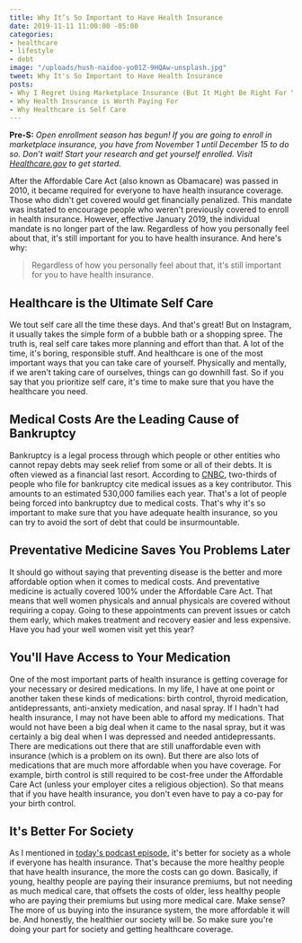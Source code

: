 ```yaml
---
title: Why It’s So Important to Have Health Insurance
date: 2019-11-11 11:00:00 -05:00
categories:
- healthcare
- lifestyle
- debt
image: "/uploads/hush-naidoo-yo01Z-9HQAw-unsplash.jpg"
tweet: Why It's So Important to Have Health Insurance
posts:
- Why I Regret Using Marketplace Insurance (But It Might Be Right For You)
- Why Health Insurance is Worth Paying For
- Why Healthcare is Self Care
---
```


**Pre-S:** *Open enrollment season has begun! If you are going to enroll in marketplace insurance, you have from November 1 until December 15 to do so. Don’t wait! Start your research and get yourself enrolled. Visit [Healthcare.gov](http://www.healthcare.gov) to get started.*

After the Affordable Care Act (also known as Obamacare) was passed in 2010, it became required for everyone to have health insurance coverage. Those who didn't get covered would get financially penalized. This mandate was instated to encourage people who weren't previously covered to enroll in health insurance. However, effective January 2019, the individual mandate is no longer part of the law. Regardless of how you personally feel about that, it's still important for you to have health insurance. And here's why:

> Regardless of how you personally feel about that, it's still important for you to have health insurance.

## Healthcare is the Ultimate Self Care

We tout self care all the time these days. And that's great! But on Instagram, it usually takes the simple form of a bubble bath or a shopping spree. The truth is, real self care takes more planning and effort than that. A lot of the time, it's boring, responsible stuff. And healthcare is one of the most important ways that you can take care of yourself. Physically and mentally, if we aren't taking care of ourselves, things can go downhill fast. So if you say that you prioritize self care, it's time to make sure that you have the healthcare you need.

## Medical Costs Are the Leading Cause of Bankruptcy

Bankruptcy is a legal process through which people or other entities who cannot repay debts may seek relief from some or all of their debts. It is often viewed as a financial last resort. According to [CNBC](https://www.cnbc.com/2019/02/11/this-is-the-real-reason-most-americans-file-for-bankruptcy.html), two-thirds of people who file for bankruptcy cite medical issues as a key contributor. This amounts to an estimated 530,000 families each year. That's a lot of people being forced into bankruptcy due to medical costs. That's why it's so important to make sure that you have adequate health insurance, so you can try to avoid the sort of debt that could be insurmountable.

## Preventative Medicine Saves You Problems Later

It should go without saying that preventing disease is the better and more affordable option when it comes to medical costs. And preventative medicine is actually covered 100% under the Affordable Care Act. That means that well women physicals and annual physicals are covered without requiring a copay. Going to these appointments can prevent issues or catch them early, which makes treatment and recovery easier and less expensive. Have you had your well women visit yet this year?

## You'll Have Access to Your Medication

One of the most important parts of health insurance is getting coverage for your necessary or desired medications. In my life, I have at one point or another taken these kinds of medications: birth control, thyroid medication, antidepressants, anti-anxiety medication, and nasal spray. If I hadn't had health insurance, I may not have been able to afford my medications. That would not have been a big deal when it came to the nasal spray, but it was certainly a big deal when I was depressed and needed antidepressants. There are medications out there that are still unaffordable even with insurance (which is a problem on its own). But there are also lots of medications that are much more affordable when you have coverage. For example, birth control is still required to be cost-free under the Affordable Care Act (unless your employer cites a religious objection). So that means that if you have health insurance, you don't even have to pay a co-pay for your birth control.

## It's Better For Society

As I mentioned in [today's podcast episode](www.maggiegermano.com/podcast/why-its-so-important-to-have-health-insurance/), it's better for society as a whole if everyone has health insurance. That's because the more healthy people that have health insurance, the more the costs can go down. Basically, if young, healthy people are paying their insurance premiums, but not needing as much medical care, that offsets the costs of older, less healthy people who are paying their premiums but using more medical care. Make sense? The more of us buying into the insurance system, the more affordable it will be. And honestly, the healthier our society will be. So make sure you're doing your part for society and getting healthcare coverage.